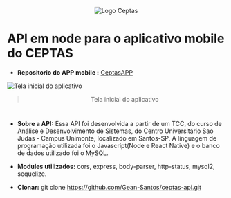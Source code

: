 <p align="center"> 
    <img src="https://user-images.githubusercontent.com/37232748/80671525-7ca73000-8a80-11ea-8c1a-00897890e187.png" alt="Logo Ceptas"> 
</p>

#

# API em node para o aplicativo mobile do CEPTAS 

* **Repositorio do APP mobile :**  [CeptasAPP](https://github.com/Gean-Santos/ceptas-app-react-native) 

<img src="https://user-images.githubusercontent.com/37232748/80669560-17047500-8a7b-11ea-9124-10be4d09ad9e.jpg" alt="Tela inicial do aplicativo">
<blockquote align="center">Tela inicial do aplicativo</blockquote>

#

* **Sobre a API:** Essa API foi desenvolvida a partir de um TCC, do curso de Análise e Desenvolvimento de Sistemas, do Centro Universitário Sao Judas - Campus Unimonte, localizado em Santos-SP. A linguagem de programação utilizada foi o Javascript(Node e React Native) e o banco de dados utilizado foi o MySQL. 

* **Modules utilizados:** cors, express, body-parser, http-status, mysql2, sequelize.

* **Clonar:** git clone https://github.com/Gean-Santos/ceptas-api.git


